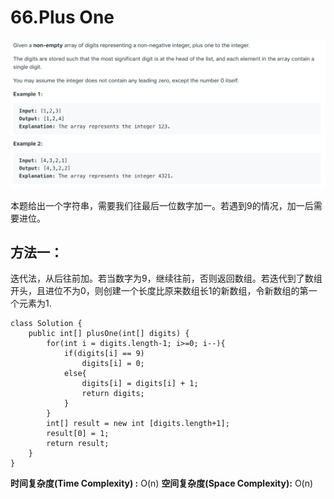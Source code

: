 # 66.Plus One

![](.gitbook/assets/ying-mu-kuai-zhao-20190806-shang-wu-11.33.21.png)

本题给出一个字符串，需要我们往最后一位数字加一。若遇到9的情况，加一后需要进位。

## 方法一：

迭代法，从后往前加。若当数字为9，继续往前，否则返回数组。若迭代到了数组开头，且进位不为0，则创建一个长度比原来数组长1的新数组，令新数组的第一个元素为1.

```text
class Solution {
    public int[] plusOne(int[] digits) {
        for(int i = digits.length-1; i>=0; i--){
            if(digits[i] == 9)
                digits[i] = 0;
            else{
                digits[i] = digits[i] + 1;
                return digits;
            }
        }
        int[] result = new int [digits.length+1];
        result[0] = 1;
        return result;
    }
}
```

**时间复杂度\(Time Complexity\) :** O\(n\)          **空间复杂度\(Space Complexity\):** O\(n\)

